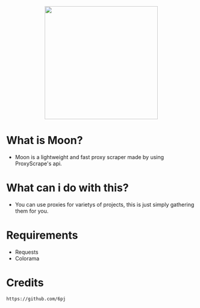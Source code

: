 <div align="center">
  <img src="https://user-images.githubusercontent.com/96947108/148847326-d145a72d-b1d8-410e-98a5-9e8635b0afee.png" width=300px>
</div>

# What is Moon?
- Moon is a lightweight and fast proxy scraper made by using ProxyScrape's api. 

# What can i do with this?
- You can use proxies for varietys of projects, this is just simply gathering them for you. 

# Requirements
- Requests
- Colorama

# Credits

``https://github.com/6pj``
